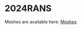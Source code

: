 # 2024RANS

Meshes are available here: [Meshes](https://acdl.mit.edu/highfidelitycfdverificationworkshop/)

